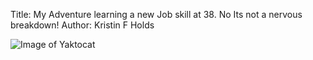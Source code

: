 Title: My Adventure learning a new Job skill at 38. No Its not a nervous breakdown!
Author: Kristin F Holds

![Image of Yaktocat](https://octodex.github.com/images/yaktocat.png)
